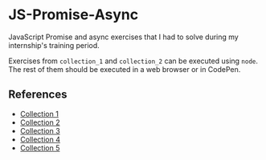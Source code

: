 # JS-Promise-Async
JavaScript Promise and async exercises that I had to solve during my internship's
training period.

Exercises from `collection_1` and `collection_2` can be executed using `node`.
The rest of them should be executed in a web browser or in CodePen.

## References

- [Collection 1](https://codesandbox.io/s/nice-torvalds-odcg0?fontsize=14)
- [Collection 2](https://codesandbox.io/s/restless-dream-5iqhf?fontsize=14)
- [Collection 3](https://codepen.io/navegag/pen/LYPweGB)
- [Collection 4](https://codepen.io/kharenzze/pen/rNBXZqv)
- [Collection 5](https://codepen.io/saul-moreno/pen/zYOgbLN)

